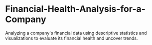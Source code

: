 # Financial-Health-Analysis-for-a-Company
Analyzing a company's financial data using descriptive statistics and visualizations to evaluate its financial health and uncover trends.
